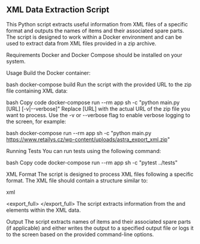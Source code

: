 ## XML Data Extraction Script
This Python script extracts useful information from XML files of a specific format and outputs the names of items and their associated spare parts. The script is designed to work within a Docker environment and can be used to extract data from XML files provided in a zip archive.

Requirements
Docker and Docker Compose should be installed on your system.

Usage
Build the Docker container:

bash
docker-compose build
Run the script with the provided URL to the zip file containing XML data:

bash
Copy code
docker-compose run --rm app sh -c "python main.py [URL] [-v|--verbose]"
Replace [URL] with the actual URL of the zip file you want to process. Use the -v or --verbose flag to enable verbose logging to the screen, for example:

bash
docker-compose run --rm app sh -c "python main.py https://www.retailys.cz/wp-content/uploads/astra_export_xml.zip"

Running Tests
You can run tests using the following command:

bash
Copy code
docker-compose run --rm app sh -c "pytest ../tests"

XML Format
The script is designed to process XML files following a specific format. The XML file should contain a structure similar to:

xml
<?xml version="1.0" encoding="utf-8"?>
<export_full>
    <!-- ... XML content ... -->
</export_full>
The script extracts information from the <item> and <part> elements within the XML data.

Output
The script extracts names of items and their associated spare parts (if applicable) and either writes the output to a specified output file or logs it to the screen based on the provided command-line options.
